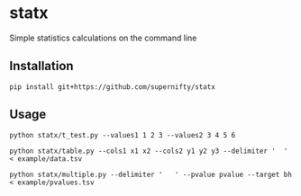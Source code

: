 # statx
Simple statistics calculations on the command line

## Installation
```
pip install git+https://github.com/supernifty/statx
```

## Usage
```
python statx/t_test.py --values1 1 2 3 --values2 3 4 5 6
```

```
python statx/table.py --cols1 x1 x2 --cols2 y1 y2 y3 --delimiter '	' < example/data.tsv
```

```
python statx/multiple.py --delimiter '   ' --pvalue pvalue --target bh < example/pvalues.tsv
```
